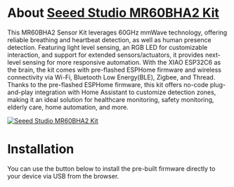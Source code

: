 # About [Seeed Studio MR60BHA2 Kit](https://www.seeedstudio.com/MR60BHA2-60GHz-mmWave-Sensor-Breathing-and-Heartbeat-Module-p-5945.html)

This MR60BHA2 Sensor Kit leverages 60GHz mmWave technology, offering reliable breathing and heartbeat detection, as well as human presence detection. Featuring light level sensing, an RGB LED for customizable interaction, and support for extended sensors/actuators, it provides next-level sensing for more responsive automation. With the XIAO ESP32C6 as the brain, the kit comes with pre-flashed ESPHome firmware and wireless connectivity via Wi-Fi, Bluetooth Low Energy(BLE), Zigbee, and Thread. Thanks to the pre-flashed ESPHome firmware, this kit offers no-code plug-and-play integration with Home Assistant to customize detection zones, making it an ideal solution for healthcare monitoring, safety monitoring, elderly care, home automation, and more.

[![Seeed Studio MR60BHA2 Kit](https://files.seeedstudio.com/wiki/mmwave-for-xiao/mr60/2-mmWave-45font.jpg)](https://www.seeedstudio.com/MR60BHA2-60GHz-mmWave-Sensor-Breathing-and-Heartbeat-Module-p-5945.html)

# Installation

You can use the button below to install the pre-built firmware directly to your device via USB from the browser.

<esp-web-install-button manifest="./firmware/manifest.json"></esp-web-install-button>

<script type="module" src="https://unpkg.com/esp-web-tools@9/dist/web/install-button.js?module"></script>
